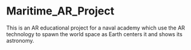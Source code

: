 # Maritime_AR_Project
This is an AR educational project for a naval academy which use the AR technology to spawn the world space as Earth centers it and shows its astronomy.

